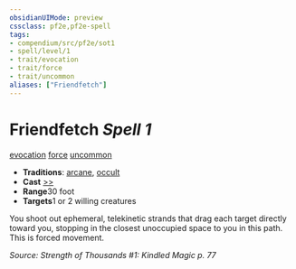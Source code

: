 ```yaml
---
obsidianUIMode: preview
cssclass: pf2e,pf2e-spell
tags:
- compendium/src/pf2e/sot1
- spell/level/1
- trait/evocation
- trait/force
- trait/uncommon
aliases: ["Friendfetch"]
---
```

# Friendfetch *Spell 1*   
[evocation](rules/traits/evocation.md)  [force](rules/traits/force.md)  [uncommon](rules/traits/uncommon.md)  

- **Traditions**: [arcane](rules/traits/arcane.md), [occult](rules/traits/occult.md)
- **Cast** [>>](rules/core-rulebook/chapter-9-playing-the-game.md#Actions "Two-Action") 
- **Range**30 foot
- **Targets**1 or 2 willing creatures

You shoot out ephemeral, telekinetic strands that drag each target directly toward you, stopping in the closest unoccupied space to you in this path. This is forced movement.

*Source: Strength of Thousands #1: Kindled Magic p. 77*